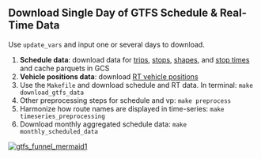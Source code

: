 ## Download Single Day of GTFS Schedule & Real-Time Data

Use `update_vars` and input one or several days to download. 

1. **Schedule data**: download data for [trips](./download_trips.py), [stops](./download_stops.py), [shapes](./download_shapes.py), and [stop times](./download_stop_times.py) and cache parquets in GCS
1. **Vehicle positions data**: download [RT vehicle positions](./download_vehicle_positions.py)
1. Use the `Makefile` and download schedule and RT data. In terminal: `make download_gtfs_data`
1. Other preprocessing steps for schedule and vp: `make preprocess`
1. Harmonize how route names are displayed in time-series: `make timeseries_preprocessing` 
1. Download monthly aggregated schedule data: `make monthly_scheduled_data`


[![gtfs_funnel_mermaid1](https://mermaid.ink/img/pako:eNqVVG1r2zAQ_ivCI3iDpEuThhWXDfLmfNoYJGwf7GIU-xyL2pKQ5GRZyX-fZDWx3C2FBWJLd89zz-l8umcvZRl4gTcYDGKqiCohQKtNuEZhTSmU6P13AVywFKQkdPchpg2w13uOKUKEEhWgZomQrwqowA-Qv8US_L5r_YEFwdsSpH-BaxcXpMLiOGclE4b3bjkJJ-H0TG0RG_ilWtRwOPwbMmMiA3ENVBIK13wSUkazbh5h-Gk5czAKhCIdSJ7nvnWfzEs_Tr1eTGO6E5gXaDOzTvuU9daaM3agJcM603NohKa30dmcKEG4vOHHRzQYfEHTqNnbTUswvwJKDkLekIozoRKZFpDVJbxEeGjBMye6LDCHNvwssgYn9M_V-v7Oeq8qWJIjMXclFHMOMI-a_f8KGI4Tf_EqfqJI5RxjEbXGf5VqMYrelLLMLudAVJFkRECqCKPoM9qIGj6GuJTQBT46eS6dPPdQkLSEhDNJTIg23eUo0v2WYgVU_68AuyINLdrzV2ZbywfTdGYLNDsvL_3Wni_h7j12imtrOHaKmHRP3xZ69KbWnl_TWNoTjPURkicAntTSDIO2JHfG0xVs2QYRGoBlvVAmka4apjU3aOcjhBZ_awjmXgOVIC5K4ci1Zy1NWylgAVLpN9kVW-bc0G_Txf34LHK9AEz3GFZMJKlgUh5w-eRc8kZ-Fe1ULnUNjgkTO0zJb9z014XQ-Zpe36tAVJhkej43UzP2mmkae4FeZpDjulSxp0ePhuJasfWRpl6gdK_2vZpnur8WBOvkKi_ITe_2PciIzvCrnfnN6D_9Abqz4ok?type=png)](https://mermaid.live/edit#pako:eNqVVG1r2zAQ_ivCI3iDpEuThhWXDfLmfNoYJGwf7GIU-xyL2pKQ5GRZyX-fZDWx3C2FBWJLd89zz-l8umcvZRl4gTcYDGKqiCohQKtNuEZhTSmU6P13AVywFKQkdPchpg2w13uOKUKEEhWgZomQrwqowA-Qv8US_L5r_YEFwdsSpH-BaxcXpMLiOGclE4b3bjkJJ-H0TG0RG_ilWtRwOPwbMmMiA3ENVBIK13wSUkazbh5h-Gk5czAKhCIdSJ7nvnWfzEs_Tr1eTGO6E5gXaDOzTvuU9daaM3agJcM603NohKa30dmcKEG4vOHHRzQYfEHTqNnbTUswvwJKDkLekIozoRKZFpDVJbxEeGjBMye6LDCHNvwssgYn9M_V-v7Oeq8qWJIjMXclFHMOMI-a_f8KGI4Tf_EqfqJI5RxjEbXGf5VqMYrelLLMLudAVJFkRECqCKPoM9qIGj6GuJTQBT46eS6dPPdQkLSEhDNJTIg23eUo0v2WYgVU_68AuyINLdrzV2ZbywfTdGYLNDsvL_3Wni_h7j12imtrOHaKmHRP3xZ69KbWnl_TWNoTjPURkicAntTSDIO2JHfG0xVs2QYRGoBlvVAmka4apjU3aOcjhBZ_awjmXgOVIC5K4ci1Zy1NWylgAVLpN9kVW-bc0G_Txf34LHK9AEz3GFZMJKlgUh5w-eRc8kZ-Fe1ULnUNjgkTO0zJb9z014XQ-Zpe36tAVJhkej43UzP2mmkae4FeZpDjulSxp0ePhuJasfWRpl6gdK_2vZpnur8WBOvkKi_ITe_2PciIzvCrnfnN6D_9Abqz4ok)
